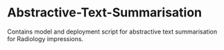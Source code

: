 # Abstractive-Text-Summarisation
Contains model and deployment script for abstractive text summarisation for Radiology impressions.
